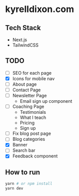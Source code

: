 # kyrelldixon.com

## Tech Stack

- Next.js
- TailwindCSS

## TODO

- [ ] SEO for each page
- [x] Icons for mobile nav
- [ ] About page
- [ ] Contact Page
- [ ] Newsletter Page
  - Email sign up component
- [ ] Coaching Page
  - Testimonials
  - What I teach
  - Pricing
  - Sign up
- [ ] Fix blog post page
- [ ] Blog categories
- [x] Banner
- [ ] Search bar
- [x] Feedback component

## How to run

```sh
yarn # or npm install
yarn dev
```
